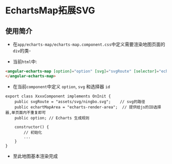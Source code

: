 # EchartsMap拓展SVG

## 使用简介

* 在`app/echarts-map/echarts-map.component.css`中定义需要渲染地图页面的`div`的类-

* 当前`html`中:

```html
<angular-echarts-map [option]="option" [svg]="svgRoute" [selector]="echartMapArea" (clickCallBack)="mapClickCallBack($event)">
</angular-echarts-map>
```

* 在当前`component`中定义 `option`, `svg` 和选择器 `id`

```
export class XxxxComponent implements OnInit {
    public svgRoute = "assets/svg/ningbo.svg";    // svg的路径
    public echartMapArea = "echarts-render-area";  // 提供给js的ID选择器,单页面内不重复即可
    public option; // Echarts 生成规则

    constructor() {
        // 初始化
        ...
    }
}
```

* 至此地图基本渲染完成



